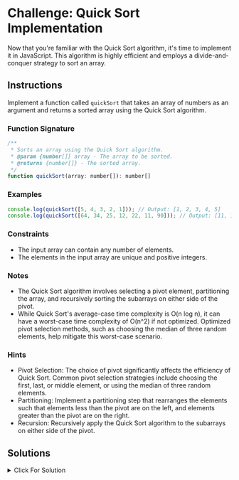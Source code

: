 # Challenge: Quick Sort Implementation

Now that you're familiar with the Quick Sort algorithm, it's time to implement it in JavaScript. This algorithm is highly efficient and employs a divide-and-conquer strategy to sort an array.

## Instructions

Implement a function called `quickSort` that takes an array of numbers as an argument and returns a sorted array using the Quick Sort algorithm.

### Function Signature

```js
/**
 * Sorts an array using the Quick Sort algorithm.
 * @param {number[]} array - The array to be sorted.
 * @returns {number[]} - The sorted array.
 */
function quickSort(array: number[]): number[]
```

### Examples

```js
console.log(quickSort([5, 4, 3, 2, 1])); // Output: [1, 2, 3, 4, 5]
console.log(quickSort([64, 34, 25, 12, 22, 11, 90])); // Output: [11, 12, 22, 25, 34, 64, 90]
```

### Constraints

-   The input array can contain any number of elements.
-   The elements in the input array are unique and positive integers.

### Notes

-   The Quick Sort algorithm involves selecting a pivot element, partitioning the array, and recursively sorting the subarrays on either side of the pivot.
-   While Quick Sort's average-case time complexity is O(n log n), it can have a worst-case time complexity of O(n^2) if not optimized. Optimized pivot selection methods, such as choosing the median of three random elements, help mitigate this worst-case scenario.

### Hints

-   Pivot Selection: The choice of pivot significantly affects the efficiency of Quick Sort. Common pivot selection strategies include choosing the first, last, or middle element, or using the median of three random elements.
-   Partitioning: Implement a partitioning step that rearranges the elements such that elements less than the pivot are on the left, and elements greater than the pivot are on the right.
-   Recursion: Recursively apply the Quick Sort algorithm to the subarrays on either side of the pivot.

## Solutions

<details>
  <summary>Click For Solution</summary>

```js
function quickSort(arr) {
    if (arr.length <= 1) {
        return arr;
    }

    const pivot = arr[arr.length - 1];
    const left = [];
    const right = [];

    for (let i = 0; i < arr.length - 1; i++) {
        if (arr[i] < pivot) {
            left.push(arr[i]);
        } else {
            right.push(arr[i]);
        }
    }

    return [...quickSort(left), pivot, ...quickSort(right)];
}
```

### Explanation

-   The `quickSort` function is the main sorting function that implements the quick sort algorithm.
-   If the length of the array is 1 or less, it is already sorted, so we return the array as is.
-   Otherwise, we choose a pivot element (in this case, the last element of the array).
-   We create two arrays: `left` to store elements less than the pivot, and `right` to store elements greater than the pivot.
-   We iterate through the array and partition the elements into the `left` and `right` arrays based on their relationship to the pivot.
-   Finally, we recursively apply `quickSort` to the `left` and `right` arrays, and then concatenate them along with the pivot to get the sorted array.

### Test Cases

```js
test('Sort an array in ascending order', () => {
    const unsortedArray = [5, 2, 8, 1, 3];
    const sortedArray = [1, 2, 3, 5, 8];
    expect(quickSort(unsortedArray)).toEqual(sortedArray);
});

test('Sort an array with repeated values', () => {
    const unsortedArray = [4, 1, 3, 4, 2, 2];
    const sortedArray = [1, 2, 2, 3, 4, 4];
    expect(quickSort(unsortedArray)).toEqual(sortedArray);
});

test('Sort an already sorted array', () => {
    const sortedArray = [1, 2, 3, 4, 5];
    expect(quickSort(sortedArray)).toEqual(sortedArray);
});

test('Sort an array with one element', () => {
    const singleElementArray = [42];
    expect(quickSort(singleElementArray)).toEqual(singleElementArray);
});

test('Sort an empty array', () => {
    const emptyArray = [];
    expect(quickSort(emptyArray)).toEqual(emptyArray);
});
```

Feel free to customize the test cases according to your needs!

```

```
